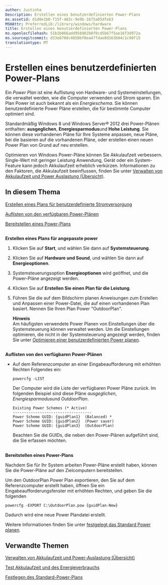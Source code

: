 ```yaml
---
author: Justinha
Description: Erstellen eines benutzerdefinierten Power-Plans
ms.assetid: d1d0e1b0-f15f-482c-9e9b-1b75a05dfeb3
MSHAttr: PreferredLib:/library/windows/hardware
title: Erstellen eines benutzerdefinierten Power-Plans
ms.openlocfilehash: 51b1b866add958982b8f0cd5b67f5ae16f3d972a
ms.sourcegitcommit: d33e870dc4850bf0ea47fdae0d163b04c1c90f15
translationtype: MT
---
```

# <a name="create-a-custom-power-plan"></a>Erstellen eines benutzerdefinierten Power-Plans


Ein *Power Plan* ist eine Auflistung von Hardware- und Systemeinstellungen, die verwaltet werden, wie die Computer verwenden und Strom sparen. Ein Plan Power ist auch bekannt als ein *Energieschema*. Sie können benutzerdefinierte Power Pläne erstellen, die für bestimmte Computer optimiert sind.

Standardmäßig Windows 8 und Windows Server® 2012 drei Power-Plänen enthalten: **ausgeglichen**, **Energiesparmodus**und **Hohe Leistung**. Sie können diese vorhandenen Pläne für Ihre Systeme anpassen, neue Pläne, bei die basieren auf die vorhandenen Pläne, oder erstellen einen neuen Power Plan von Grund auf neu erstellen.

Optimieren von Windows Power-Pläne können Sie Akkulaufzeit verbessern. Single-Wert mit geringer Leistung Anwendung, Gerät oder ein System-Feature kann jedoch Akkulaufzeit erheblich verkürzen. Informationen zu den Faktoren, die Akkulaufzeit beeinflussen, finden Sie unter [Verwalten von Akkulaufzeit und Power Auslastung (Übersicht)](managing-battery-life-and-power-consumption-overview-technicalreference.md).

## <a name="span-idinthistopicspanspan-idinthistopicspanspan-idinthistopicspanin-this-topic"></a><span id="In_this_topic"></span><span id="in_this_topic"></span><span id="IN_THIS_TOPIC"></span>In diesem Thema


[Erstellen eines Plans für benutzerdefinierte Stromversorgung](#createcustomizedplan)

[Auflisten von den verfügbaren Power-Plänen](#listpowerplans)

[Bereitstellen eines Power-Plans](#deploypowerplan)

## <span id="CreateCustomizedPlan"></span><span id="createcustomizedplan"></span><span id="CREATECUSTOMIZEDPLAN"></span>


**Erstellen eines Plans für angepasste power**

1.  Klicken Sie auf **Start**, und wählen Sie dann auf **Systemsteuerung**.

2.  Klicken Sie auf **Hardware und Sound**, und wählen Sie dann auf **Energieoptionen**.

3.  Systemsteuerungsoption **Energieoptionen** wird geöffnet, und die Power-Pläne angezeigt werden.

4.  Klicken Sie auf **Erstellen Sie einen Plan für die Leistung**.

5.  Führen Sie die auf dem Bildschirm planen Anweisungen zum Erstellen und Anpassen einer Power-Datei, die auf einen vorhandenen Plan basiert. Nennen Sie Ihren Plan Power "OutdoorPlan".

    **Hinweis**  
    Am häufigsten verwendete Power Planen von Einstellungen über die Systemsteuerung können verwaltet werden. Um die Einstellungen optimieren, die nicht in der Systemsteuerung angezeigt werden, finden Sie unter [Optimieren einer benutzerdefinierten Power planen](fine-tune-a-custom-power-plan-technicalreference.md).

## <span id="ListPowerPlans"></span><span id="listpowerplans"></span><span id="LISTPOWERPLANS"></span>


**Auflisten von den verfügbaren Power-Plänen**

-   Auf dem Referenzcomputer an einer Eingabeaufforderung mit erhöhten Rechten Folgendes ein:

    ``` syntax
    powercfg -LIST
    ```

    Der Computer wird die Liste der verfügbaren Power Pläne zurück. Im folgenden Beispiel sind diese Pläne *ausgeglichen*, *Energiesparmodus*und *OutdoorPlan*.

    ``` syntax
    Existing Power Schemes (* Active)
    -----------------------------------
    Power Scheme GUID: {guidPlan1}  (Balanced) *
    Power Scheme GUID: {guidPlan2}  (Power saver)
    Power Scheme GUID: {guidPlan3}  (OutdoorPlan)
    ```

    Beachten Sie die GUIDs, die neben den Power-Plänen aufgeführt sind, die Sie erfassen möchten.

## <span id="DeployPowerPlan"></span><span id="deploypowerplan"></span><span id="DEPLOYPOWERPLAN"></span>


**Bereitstellen eines Power-Plans**

Nachdem Sie für Ihr System arbeiten Power-Pläne erstellt haben, können Sie die Power-Pläne auf den Zielcomputern bereitstellen.

Um den OutdoorPlan Power Plan exportieren, den Sie auf dem Referenzcomputer erstellt haben, öffnen Sie ein Eingabeaufforderungsfenster mit erhöhten Rechten, und geben Sie die folgenden

``` syntax
powercfg -EXPORT C:\OutdoorPlan.pow {guidPlan-New}
```

Dadurch wird eine neue Power Plandatei erstellt.

Weitere Informationen finden Sie unter [festgelegt das Standard Power planen](set-the-default-power-plan-technicalreference.md).

## <a name="span-idrelatedtopicsspanrelated-topics"></a><span id="related_topics"></span>Verwandte Themen

[Verwalten von Akkulaufzeit und Power-Auslastung (Übersicht)](managing-battery-life-and-power-consumption-overview-technicalreference.md)

[Test Akkulaufzeit und des Energieverbrauchs](test-battery-life-and-power-consumption-technicalreference.md)

[Festlegen des Standard-Power-Plans](set-the-default-power-plan-technicalreference.md)